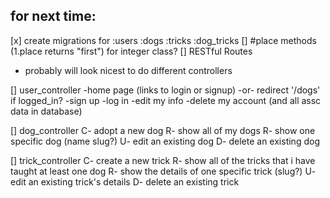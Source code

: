 ## for next time:
[x] create migrations for :users :dogs :tricks :dog_tricks
[] #place methods (1.place returns "first") for integer class?
[] RESTful Routes
  - probably will look nicest to do different controllers

  [] user_controller
  -home page (links to login or signup) -or- redirect '/dogs' if logged_in?
  -sign up
  -log in
  -edit my info
  -delete my account (and all assc data in database)

  [] dog_controller
  C- adopt a new dog
  R- show all of my dogs
  R- show one specific dog (name slug?)
  U- edit an existing dog
  D- delete an existing dog

  [] trick_controller
  C- create a new trick
  R- show all of the tricks that i have taught at least one dog
  R- show the details of one specific trick (slug?)
  U- edit an existing trick's details
  D- delete an existing trick
